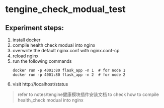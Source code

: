 # tengine_check_modual_test

## Experiment steps:

1. install docker
2. compile health check modual into nginx
3. overwrite the default nginx.conf with nginx.conf-cp
4. reload nginx
5. run the following commands
    ```shell
    docker run -p 4001:80 flask_app -n 1  # for node 1
    docker run -p 4001:80 flask_app -n 2  # for node 2
    ```
6. visit http://localhost/status

> refer to notes/tengine健康模块插件安装文档 to check how to compile health_check modual into nginx